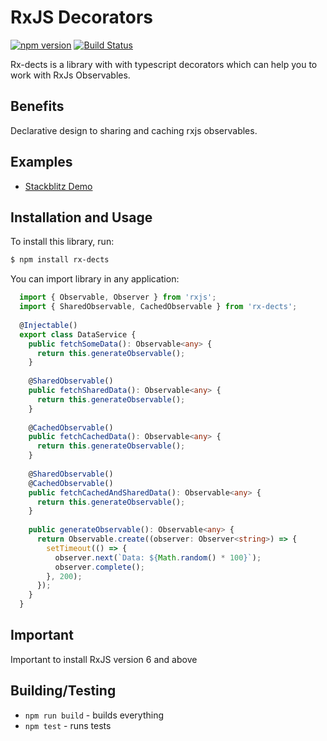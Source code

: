 # RxJS Decorators
[![npm version](https://badge.fury.io/js/rx-dects.svg)](https://badge.fury.io/js/rx-dects)
[![Build Status](https://travis-ci.com/grachpower/rx-dects.svg?branch=master)](https://travis-ci.com/grachpower/rx-dects)

Rx-dects is a library with with typescript decorators which can help you to work with RxJs Observables. 

## Benefits
Declarative design to sharing and caching rxjs observables.

## Examples

 - [Stackblitz Demo](https://stackblitz.com/edit/rs-dects-example) 

## Installation and Usage

To install this library, run:

```bash
$ npm install rx-dects
```

You can import library in any application:

```typescript
  import { Observable, Observer } from 'rxjs';
  import { SharedObservable, CachedObservable } from 'rx-dects';
  
  @Injectable()
  export class DataService {
    public fetchSomeData(): Observable<any> {
      return this.generateObservable();
    }
  
    @SharedObservable()
    public fetchSharedData(): Observable<any> {
      return this.generateObservable();
    }
  
    @CachedObservable()
    public fetchCachedData(): Observable<any> {
      return this.generateObservable();
    }
  
    @SharedObservable()
    @CachedObservable()
    public fetchCachedAndSharedData(): Observable<any> {
      return this.generateObservable();
    }
  
    public generateObservable(): Observable<any> {
      return Observable.create((observer: Observer<string>) => {
        setTimeout(() => {
          observer.next(`Data: ${Math.random() * 100}`);
          observer.complete();
        }, 200);
      });
    }
  }
```

## Important
Important to install RxJS version 6 and above

## Building/Testing

- `npm run build` - builds everything
- `npm test` - runs tests

